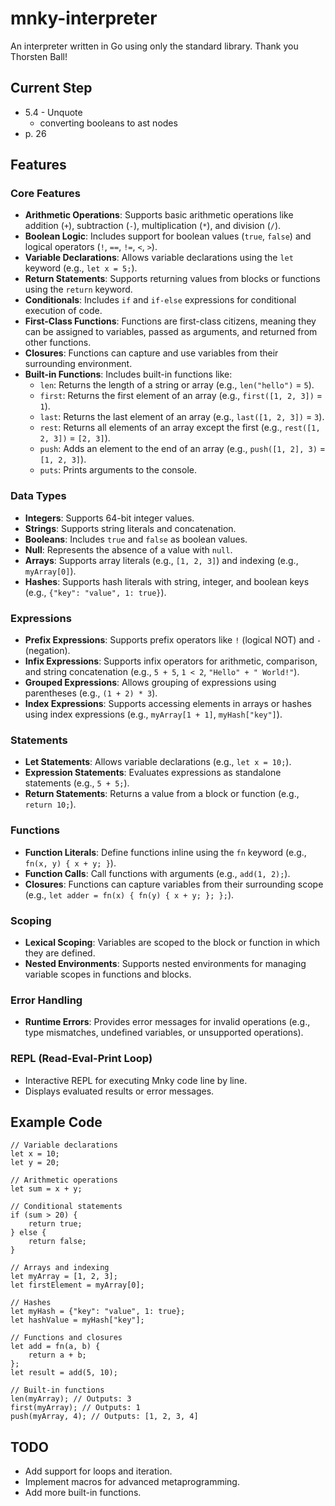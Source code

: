 # mnky-interpreter

An interpreter written in Go using only the standard library. Thank you Thorsten Ball!

## Current Step

- 5.4 - Unquote
    - converting booleans to ast nodes
- p. 26
## Features

### Core Features

- **Arithmetic Operations**: Supports basic arithmetic operations like addition (`+`), subtraction (`-`), multiplication (`*`), and division (`/`).
- **Boolean Logic**: Includes support for boolean values (`true`, `false`) and logical operators (`!`, `==`, `!=`, `<`, `>`).
- **Variable Declarations**: Allows variable declarations using the `let` keyword (e.g., `let x = 5;`).
- **Return Statements**: Supports returning values from blocks or functions using the `return` keyword.
- **Conditionals**: Includes `if` and `if-else` expressions for conditional execution of code.
- **First-Class Functions**: Functions are first-class citizens, meaning they can be assigned to variables, passed as arguments, and returned from other functions.
- **Closures**: Functions can capture and use variables from their surrounding environment.
- **Built-in Functions**: Includes built-in functions like:
  - `len`: Returns the length of a string or array (e.g., `len("hello")` = `5`).
  - `first`: Returns the first element of an array (e.g., `first([1, 2, 3])` = `1`).
  - `last`: Returns the last element of an array (e.g., `last([1, 2, 3])` = `3`).
  - `rest`: Returns all elements of an array except the first (e.g., `rest([1, 2, 3])` = `[2, 3]`).
  - `push`: Adds an element to the end of an array (e.g., `push([1, 2], 3)` = `[1, 2, 3]`).
  - `puts`: Prints arguments to the console.

### Data Types

- **Integers**: Supports 64-bit integer values.
- **Strings**: Supports string literals and concatenation.
- **Booleans**: Includes `true` and `false` as boolean values.
- **Null**: Represents the absence of a value with `null`.
- **Arrays**: Supports array literals (e.g., `[1, 2, 3]`) and indexing (e.g., `myArray[0]`).
- **Hashes**: Supports hash literals with string, integer, and boolean keys (e.g., `{"key": "value", 1: true}`).

### Expressions

- **Prefix Expressions**: Supports prefix operators like `!` (logical NOT) and `-` (negation).
- **Infix Expressions**: Supports infix operators for arithmetic, comparison, and string concatenation (e.g., `5 + 5`, `1 < 2`, `"Hello" + " World!"`).
- **Grouped Expressions**: Allows grouping of expressions using parentheses (e.g., `(1 + 2) * 3`).
- **Index Expressions**: Supports accessing elements in arrays or hashes using index expressions (e.g., `myArray[1 + 1]`, `myHash["key"]`).

### Statements

- **Let Statements**: Allows variable declarations (e.g., `let x = 10;`).
- **Expression Statements**: Evaluates expressions as standalone statements (e.g., `5 + 5;`).
- **Return Statements**: Returns a value from a block or function (e.g., `return 10;`).

### Functions

- **Function Literals**: Define functions inline using the `fn` keyword (e.g., `fn(x, y) { x + y; }`).
- **Function Calls**: Call functions with arguments (e.g., `add(1, 2);`).
- **Closures**: Functions can capture variables from their surrounding scope (e.g., `let adder = fn(x) { fn(y) { x + y; }; };`).

### Scoping

- **Lexical Scoping**: Variables are scoped to the block or function in which they are defined.
- **Nested Environments**: Supports nested environments for managing variable scopes in functions and blocks.

### Error Handling

- **Runtime Errors**: Provides error messages for invalid operations (e.g., type mismatches, undefined variables, or unsupported operations).

### REPL (Read-Eval-Print Loop)

- Interactive REPL for executing Mnky code line by line.
- Displays evaluated results or error messages.

## Example Code

```mnky
// Variable declarations
let x = 10;
let y = 20;

// Arithmetic operations
let sum = x + y;

// Conditional statements
if (sum > 20) {
    return true;
} else {
    return false;
}

// Arrays and indexing
let myArray = [1, 2, 3];
let firstElement = myArray[0];

// Hashes
let myHash = {"key": "value", 1: true};
let hashValue = myHash["key"];

// Functions and closures
let add = fn(a, b) {
    return a + b;
};
let result = add(5, 10);

// Built-in functions
len(myArray); // Outputs: 3
first(myArray); // Outputs: 1
push(myArray, 4); // Outputs: [1, 2, 3, 4]
```

## TODO

- Add support for loops and iteration.
- Implement macros for advanced metaprogramming.
- Add more built-in functions.
